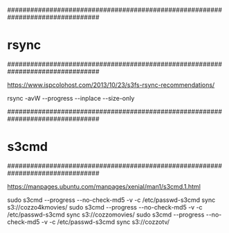 ################################################################################
# rsync
################################################################################

https://www.ispcolohost.com/2013/10/23/s3fs-rsync-recommendations/

rsync -avW --progress --inplace --size-only

################################################################################
# s3cmd
################################################################################

https://manpages.ubuntu.com/manpages/xenial/man1/s3cmd.1.html 

sudo s3cmd --progress --no-check-md5 -v -c /etc/passwd-s3cmd sync <SRC> s3://cozzo4kmovies/
sudo s3cmd --progress --no-check-md5 -v -c /etc/passwd-s3cmd sync <SRC> s3://cozzomovies/
sudo s3cmd --progress --no-check-md5 -v -c /etc/passwd-s3cmd sync <SRC> s3://cozzotv/

